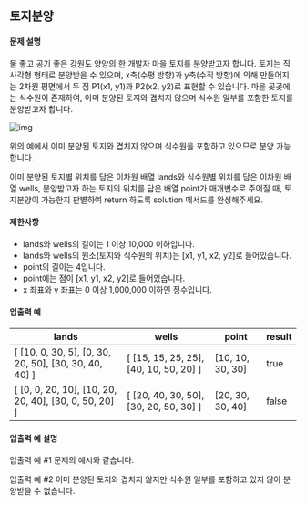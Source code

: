 ## 토지분양

#### 문제 설명

물 좋고 공기 좋은 강원도 양양의 한 개발자 마을 토지를 분양받고자 합니다.
토지는 직사각형 형태로 분양받을 수 있으며, x축(수평 방향)과 y축(수직 방향)에 의해 만들어지는 2차원 평면에서
두 점 P1(x1, y1)과 P2(x2, y2)로 표현할 수 있습니다. 마을 곳곳에는 식수원이 존재하여,
이미 분양된 토지와 겹치지 않으며 식수원 일부를 포함한 토지를 분양받고자 합니다.

![img](https://camo.githubusercontent.com/6eda858006fe4132f4a1dddbec08cba165fc245f/68747470733a2f2f67726570702d70726f6772616d6d6572732e73332e616d617a6f6e6177732e636f6d2f66696c65732f70726f64756374696f6e2f653461306263666135332f32636263613664362d346634362d343338392d616133652d6430653230376461353635322e706e67)

위의 예에서 이미 분양된 토지와 겹치지 않으며 식수원을 포함하고 있으므로 분양 가능합니다.

이미 분양된 토지별 위치를 담은 이차원 배열 lands와 식수원별 위치를 담은 이차원 배열 wells,
분양받고자 하는 토지의 위치를 담은 배열 point가 매개변수로 주어질 때,
토지분양이 가능한지 판별하여 return 하도록 solution 메서드를 완성해주세요.

#### 제한사항

- lands와 wells의 길이는 1 이상 10,000 이하입니다.
- lands와 wells의 원소(토지와 식수원의 위치)는 [x1, y1, x2, y2]로 들어있습니다.
- point의 길이는 4입니다.
- point에는 점이 [x1, y1, x2, y2]로 들어있습니다.
- x 좌표와 y 좌표는 0 이상 1,000,000 이하인 정수입니다.

#### 입출력 예

| lands                                                 | wells                                  | point            | result |
| ----------------------------------------------------- | -------------------------------------- | ---------------- | ------ |
| [ [10, 0, 30, 5], [0, 30, 20, 50], [30, 30, 40, 40] ] | [ [15, 15, 25, 25], [40, 10, 50, 20] ] | [10, 10, 30, 30] | true   |
| [ [0, 0, 20, 10], [10, 20, 20, 40], [30, 0, 50, 20] ] | [ [20, 40, 30, 50], [30, 20, 50, 30] ] | [20, 30, 30, 40] | false  |

#### 입출력 예 설명

입출력 예 #1
문제의 예시와 같습니다.

입출력 예 #2
이미 분양된 토지와 겹치지 않지만 식수원 일부를 포함하고 있지 않아 분양받을 수 없습니다.